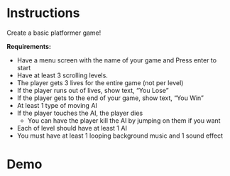 # Instructions
Create a basic platformer game!

**Requirements:** 
- Have a menu screen with the name of your game and Press enter to start
- Have at least 3 scrolling levels.
- The player gets 3 lives for the entire game (not per level)
- If the player runs out of lives, show text, “You Lose”
- If the player gets to the end of your game, show text, “You Win”
- At least 1 type of moving AI
- If the player touches the AI, the player dies
	- You can have the player kill the AI by jumping on them if you want
- Each of level should have at least 1 AI
- You must have at least 1 looping background music and 1 sound effect

# Demo